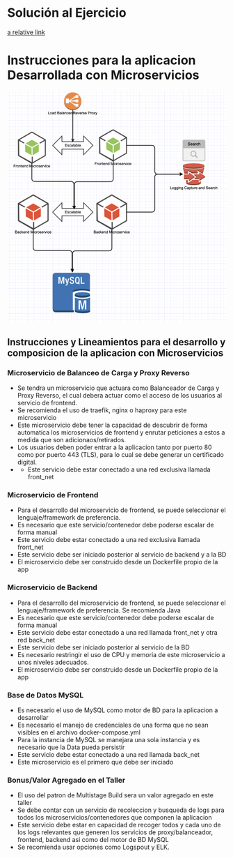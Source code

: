 # Solución al Ejercicio
[a relative link](Evicencia%20Solucion/README.md)

# Instrucciones para la aplicacion Desarrollada con Microservicios




![Diagrama de Arquitectura](./diagrama.png)


## Instrucciones y Lineamientos para el desarrollo y composicion de la aplicacion con Microservicios

### Microservicio de Balanceo de Carga y Proxy Reverso

- Se tendra un microservicio que actuara como Balanceador de Carga y Proxy Reverso, el cual debera actuar como el acceso de los usuarios al servicio de frontend.
- Se recomienda el uso de traefik, nginx o haproxy para este microservicio
- Este microservicio debe tener la capacidad de descubrir de forma automatica los microservicios de frontend y enrutar peticiones a estos a medida que son adicionaos/retirados.
- Los usuarios deben poder entrar a la aplicacion tanto por puerto 80 como por puerto 443 (TLS), para lo cual se debe generar un certificado digital.
-  - Este servicio debe estar conectado a una red exclusiva llamada front_net

### Microservicio de Frontend

- Para el desarrollo del microservicio de frontend, se puede seleccionar el lenguaje/framework de preferencia.
- Es necesario que este servicio/contenedor debe poderse escalar de forma manual
- Este servicio debe estar conectado a una red exclusiva llamada front_net
- Este servicio debe ser iniciado posterior al servicio de backend y a la BD
- El microservicio debe ser construido desde un Dockerfile propio de la app

### Microservicio de Backend

- Para el desarrollo del microservicio de frontend, se puede seleccionar el lenguaje/framework de preferencia. Se recomienda Java
- Es necesario que este servicio/contenedor debe poderse escalar de forma manual
- Este servicio debe estar conectado a una red llamada front_net y otra red back_net
- Este servicio debe ser iniciado posterior al servicio de la BD
- Es necesario restringir el uso de CPU y memoria de este microservicio a unos niveles adecuados.
- El microservicio debe ser construido desde un Dockerfile propio de la app

### Base de Datos MySQL

- Es necesario el uso de MySQL como motor de BD para la aplicacion a desarrollar
- Es necesario el manejo de credenciales de una forma que no sean visibles en el archivo docker-compose.yml
- Para la instancia de MySQL se manejara una sola instancia y es necesario que la Data pueda persistir
- Este servicio debe estar conectado a una red llamada back_net
- Este microservicio es el primero que debe ser iniciado


### Bonus/Valor Agregado en el Taller

- El uso del patron de Multistage Build sera un valor agregado en este taller
- Se debe contar con un servicio de recoleccion y busqueda de logs para todos los microservicios/contenedores que componen la aplicacion
- Este servicio debe estar en capacidad de recoger todos y cada uno de los logs relevantes que generen los servicios de proxy/balanceador, frontend, backend asi como del motor de BD MySQL
- Se recomienda usar opciones como Logspout y ELK. 